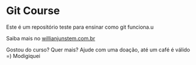 # Git Course

Este é um repositório teste para ensinar como git funciona.u

Saiba mais no [willianjunstem.com.br](http://williamjustem.com.br)

Gostou do curso? Quer mais? Ajude com uma doação, até um café é válido =)
Modigiquei
